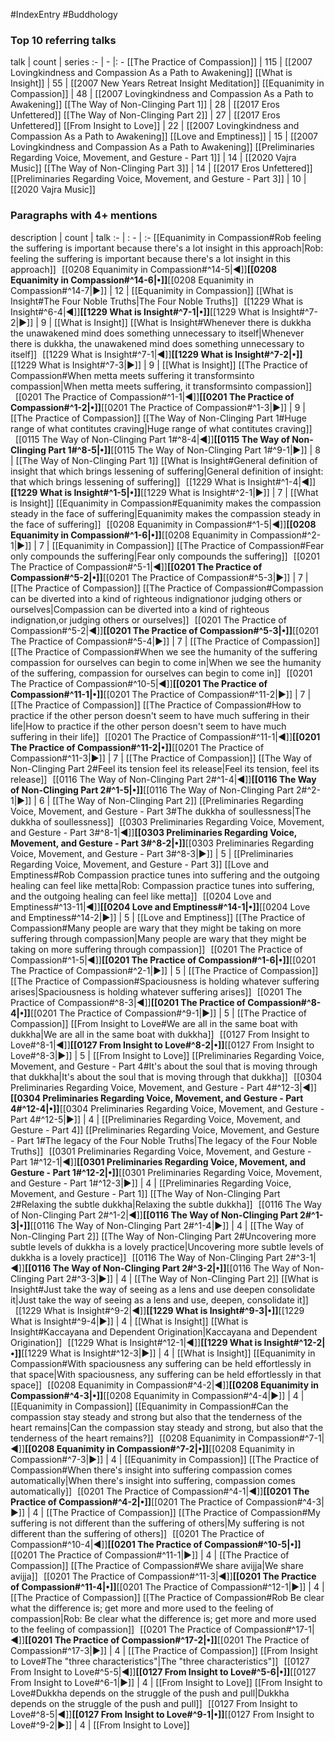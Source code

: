#IndexEntry #Buddhology

### Top 10 referring talks
talk | count | series
:- | - |: -
[[The Practice of Compassion]] | 115 | [[2007 Lovingkindness and Compassion As a Path to Awakening]]
[[What is Insight]] | 55 | [[2007 New Years Retreat Insight Meditation]]
[[Equanimity in Compassion]] | 48 | [[2007 Lovingkindness and Compassion As a Path to Awakening]]
[[The Way of Non-Clinging Part 1]] | 28 | [[2017 Eros Unfettered]]
[[The Way of Non-Clinging Part 2]] | 27 | [[2017 Eros Unfettered]]
[[From Insight to Love]] | 22 | [[2007 Lovingkindness and Compassion As a Path to Awakening]]
[[Love and Emptiness]] | 15 | [[2007 Lovingkindness and Compassion As a Path to Awakening]]
[[Preliminaries Regarding Voice, Movement, and Gesture - Part 1]] | 14 | [[2020 Vajra Music]]
[[The Way of Non-Clinging Part 3]] | 14 | [[2017 Eros Unfettered]]
[[Preliminaries Regarding Voice, Movement, and Gesture - Part 3]] | 10 | [[2020 Vajra Music]]

### Paragraphs with 4+ mentions
description | count | talk
:- | : - | :-
[[Equanimity in Compassion#Rob feeling the suffering is important because there's a lot insight in this approach\|Rob: feeling the suffering is important because there's a lot insight in this approach]] &nbsp;&nbsp;[[0208 Equanimity in Compassion#^14-5\|◀]]**[[0208 Equanimity in Compassion#^14-6\|•]]**[[0208 Equanimity in Compassion#^14-7\|▶]] | 12 | [[Equanimity in Compassion]]
[[What is Insight#The Four Noble Truths\|The Four Noble Truths]] &nbsp;&nbsp;[[1229 What is Insight#^6-4\|◀]]**[[1229 What is Insight#^7-1\|•]]**[[1229 What is Insight#^7-2\|▶]] | 9 | [[What is Insight]]
[[What is Insight#Whenever there is dukkha the unawakened mind does something unnecessary to itself\|Whenever there is dukkha, the unawakened mind does something unnecessary to itself]] &nbsp;&nbsp;[[1229 What is Insight#^7-1\|◀]]**[[1229 What is Insight#^7-2\|•]]**[[1229 What is Insight#^7-3\|▶]] | 9 | [[What is Insight]]
[[The Practice of Compassion#When metta meets suffering it transformsinto compassion\|When metta meets suffering, it transformsinto compassion]] &nbsp;&nbsp;[[0201 The Practice of Compassion#^1-1\|◀]]**[[0201 The Practice of Compassion#^1-2\|•]]**[[0201 The Practice of Compassion#^1-3\|▶]] | 9 | [[The Practice of Compassion]]
[[The Way of Non-Clinging Part 1#Huge range of what contitutes craving\|Huge range of what contitutes craving]] &nbsp;&nbsp;[[0115 The Way of Non-Clinging Part 1#^8-4\|◀]]**[[0115 The Way of Non-Clinging Part 1#^8-5\|•]]**[[0115 The Way of Non-Clinging Part 1#^9-1\|▶]] | 8 | [[The Way of Non-Clinging Part 1]]
[[What is Insight#General definition of insight that which brings lessening of suffering\|General definition of insight: that which brings lessening of suffering]] &nbsp;&nbsp;[[1229 What is Insight#^1-4\|◀]]**[[1229 What is Insight#^1-5\|•]]**[[1229 What is Insight#^2-1\|▶]] | 7 | [[What is Insight]]
[[Equanimity in Compassion#Equanimity makes the compassion steady in the face of suffering\|Equanimity makes the compassion steady in the face of suffering]] &nbsp;&nbsp;[[0208 Equanimity in Compassion#^1-5\|◀]]**[[0208 Equanimity in Compassion#^1-6\|•]]**[[0208 Equanimity in Compassion#^2-1\|▶]] | 7 | [[Equanimity in Compassion]]
[[The Practice of Compassion#Fear only compounds the suffering\|Fear only compounds the suffering]] &nbsp;&nbsp;[[0201 The Practice of Compassion#^5-1\|◀]]**[[0201 The Practice of Compassion#^5-2\|•]]**[[0201 The Practice of Compassion#^5-3\|▶]] | 7 | [[The Practice of Compassion]]
[[The Practice of Compassion#Compassion can be diverted into a kind of righteous indignationor judging others or ourselves\|Compassion can be diverted into a kind of righteous indignation,or judging others or ourselves]] &nbsp;&nbsp;[[0201 The Practice of Compassion#^5-2\|◀]]**[[0201 The Practice of Compassion#^5-3\|•]]**[[0201 The Practice of Compassion#^5-4\|▶]] | 7 | [[The Practice of Compassion]]
[[The Practice of Compassion#When we see the humanity of the suffering compassion for ourselves can begin to come in\|When we see the humanity of the suffering, compassion for ourselves can begin to come in]] &nbsp;&nbsp;[[0201 The Practice of Compassion#^10-5\|◀]]**[[0201 The Practice of Compassion#^11-1\|•]]**[[0201 The Practice of Compassion#^11-2\|▶]] | 7 | [[The Practice of Compassion]]
[[The Practice of Compassion#How to practice if the other person doesn't seem to have much suffering in their life\|How to practice if the other person doesn't seem to have much suffering in their life]] &nbsp;&nbsp;[[0201 The Practice of Compassion#^11-1\|◀]]**[[0201 The Practice of Compassion#^11-2\|•]]**[[0201 The Practice of Compassion#^11-3\|▶]] | 7 | [[The Practice of Compassion]]
[[The Way of Non-Clinging Part 2#Feel its tension feel its release\|Feel its tension, feel its release]] &nbsp;&nbsp;[[0116 The Way of Non-Clinging Part 2#^1-4\|◀]]**[[0116 The Way of Non-Clinging Part 2#^1-5\|•]]**[[0116 The Way of Non-Clinging Part 2#^2-1\|▶]] | 6 | [[The Way of Non-Clinging Part 2]]
[[Preliminaries Regarding Voice, Movement, and Gesture - Part 3#The dukkha of soullessness\|The dukkha of soullessness]] &nbsp;&nbsp;[[0303 Preliminaries Regarding Voice, Movement, and Gesture - Part 3#^8-1\|◀]]**[[0303 Preliminaries Regarding Voice, Movement, and Gesture - Part 3#^8-2\|•]]**[[0303 Preliminaries Regarding Voice, Movement, and Gesture - Part 3#^8-3\|▶]] | 5 | [[Preliminaries Regarding Voice, Movement, and Gesture - Part 3]]
[[Love and Emptiness#Rob Compassion practice tunes into suffering and the outgoing healing can feel like metta\|Rob: Compassion practice tunes into suffering, and the outgoing healing can feel like metta]] &nbsp;&nbsp;[[0204 Love and Emptiness#^13-11\|◀]]**[[0204 Love and Emptiness#^14-1\|•]]**[[0204 Love and Emptiness#^14-2\|▶]] | 5 | [[Love and Emptiness]]
[[The Practice of Compassion#Many people are wary that they might be taking on more suffering through compassion\|Many people are wary that they might be taking on more suffering through compassion]] &nbsp;&nbsp;[[0201 The Practice of Compassion#^1-5\|◀]]**[[0201 The Practice of Compassion#^1-6\|•]]**[[0201 The Practice of Compassion#^2-1\|▶]] | 5 | [[The Practice of Compassion]]
[[The Practice of Compassion#Spaciousness is holding whatever suffering arises\|Spaciousness is holding whatever suffering arises]] &nbsp;&nbsp;[[0201 The Practice of Compassion#^8-3\|◀]]**[[0201 The Practice of Compassion#^8-4\|•]]**[[0201 The Practice of Compassion#^9-1\|▶]] | 5 | [[The Practice of Compassion]]
[[From Insight to Love#We are all in the same boat with dukkha\|We are all in the same boat with dukkha]] &nbsp;&nbsp;[[0127 From Insight to Love#^8-1\|◀]]**[[0127 From Insight to Love#^8-2\|•]]**[[0127 From Insight to Love#^8-3\|▶]] | 5 | [[From Insight to Love]]
[[Preliminaries Regarding Voice, Movement, and Gesture - Part 4#It's about the soul that is moving through that dukkha\|It's about the soul that is moving through that dukkha]] &nbsp;&nbsp;[[0304 Preliminaries Regarding Voice, Movement, and Gesture - Part 4#^12-3\|◀]]**[[0304 Preliminaries Regarding Voice, Movement, and Gesture - Part 4#^12-4\|•]]**[[0304 Preliminaries Regarding Voice, Movement, and Gesture - Part 4#^12-5\|▶]] | 4 | [[Preliminaries Regarding Voice, Movement, and Gesture - Part 4]]
[[Preliminaries Regarding Voice, Movement, and Gesture - Part 1#The legacy of the Four Noble Truths\|The legacy of the Four Noble Truths]] &nbsp;&nbsp;[[0301 Preliminaries Regarding Voice, Movement, and Gesture - Part 1#^12-1\|◀]]**[[0301 Preliminaries Regarding Voice, Movement, and Gesture - Part 1#^12-2\|•]]**[[0301 Preliminaries Regarding Voice, Movement, and Gesture - Part 1#^12-3\|▶]] | 4 | [[Preliminaries Regarding Voice, Movement, and Gesture - Part 1]]
[[The Way of Non-Clinging Part 2#Relaxing the subtle dukkha\|Relaxing the subtle dukkha]] &nbsp;&nbsp;[[0116 The Way of Non-Clinging Part 2#^1-2\|◀]]**[[0116 The Way of Non-Clinging Part 2#^1-3\|•]]**[[0116 The Way of Non-Clinging Part 2#^1-4\|▶]] | 4 | [[The Way of Non-Clinging Part 2]]
[[The Way of Non-Clinging Part 2#Uncovering more subtle levels of dukkha is a lovely practice\|Uncovering more subtle levels of dukkha is a lovely practice]] &nbsp;&nbsp;[[0116 The Way of Non-Clinging Part 2#^3-1\|◀]]**[[0116 The Way of Non-Clinging Part 2#^3-2\|•]]**[[0116 The Way of Non-Clinging Part 2#^3-3\|▶]] | 4 | [[The Way of Non-Clinging Part 2]]
[[What is Insight#Just take the way of seeing as a lens and use deepen consolidate it\|Just take the way of seeing as a lens and use, deepen, consolidate it]] &nbsp;&nbsp;[[1229 What is Insight#^9-2\|◀]]**[[1229 What is Insight#^9-3\|•]]**[[1229 What is Insight#^9-4\|▶]] | 4 | [[What is Insight]]
[[What is Insight#Kaccayana and Dependent Origination\|Kaccayana and Dependent Origination]] &nbsp;&nbsp;[[1229 What is Insight#^12-1\|◀]]**[[1229 What is Insight#^12-2\|•]]**[[1229 What is Insight#^12-3\|▶]] | 4 | [[What is Insight]]
[[Equanimity in Compassion#With spaciousness any suffering can be held effortlessly in that space\|With spaciousness, any suffering can be held effortlessly in that space]] &nbsp;&nbsp;[[0208 Equanimity in Compassion#^4-2\|◀]]**[[0208 Equanimity in Compassion#^4-3\|•]]**[[0208 Equanimity in Compassion#^4-4\|▶]] | 4 | [[Equanimity in Compassion]]
[[Equanimity in Compassion#Can the compassion stay steady and strong but also that the tenderness of the heart remains\|Can the compassion stay steady and strong, but also that the tenderness of the heart remains?]] &nbsp;&nbsp;[[0208 Equanimity in Compassion#^7-1\|◀]]**[[0208 Equanimity in Compassion#^7-2\|•]]**[[0208 Equanimity in Compassion#^7-3\|▶]] | 4 | [[Equanimity in Compassion]]
[[The Practice of Compassion#When there's insight into suffering compassion comes automatically\|When there's insight into suffering, compassion comes automatically]] &nbsp;&nbsp;[[0201 The Practice of Compassion#^4-1\|◀]]**[[0201 The Practice of Compassion#^4-2\|•]]**[[0201 The Practice of Compassion#^4-3\|▶]] | 4 | [[The Practice of Compassion]]
[[The Practice of Compassion#My suffering is not different than the suffering of others\|My suffering is not different than the suffering of others]] &nbsp;&nbsp;[[0201 The Practice of Compassion#^10-4\|◀]]**[[0201 The Practice of Compassion#^10-5\|•]]**[[0201 The Practice of Compassion#^11-1\|▶]] | 4 | [[The Practice of Compassion]]
[[The Practice of Compassion#We share avijja\|We share avijja]] &nbsp;&nbsp;[[0201 The Practice of Compassion#^11-3\|◀]]**[[0201 The Practice of Compassion#^11-4\|•]]**[[0201 The Practice of Compassion#^12-1\|▶]] | 4 | [[The Practice of Compassion]]
[[The Practice of Compassion#Rob Be clear what the difference is; get more and more used to the feeling of compassion\|Rob: Be clear what the difference is; get more and more used to the feeling of compassion]] &nbsp;&nbsp;[[0201 The Practice of Compassion#^17-1\|◀]]**[[0201 The Practice of Compassion#^17-2\|•]]**[[0201 The Practice of Compassion#^17-3\|▶]] | 4 | [[The Practice of Compassion]]
[[From Insight to Love#The "three characteristics"\|The "three characteristics"]] &nbsp;&nbsp;[[0127 From Insight to Love#^5-5\|◀]]**[[0127 From Insight to Love#^5-6\|•]]**[[0127 From Insight to Love#^6-1\|▶]] | 4 | [[From Insight to Love]]
[[From Insight to Love#Dukkha depends on the struggle of the push and pull\|Dukkha depends on the struggle of the push and pull]] &nbsp;&nbsp;[[0127 From Insight to Love#^8-5\|◀]]**[[0127 From Insight to Love#^9-1\|•]]**[[0127 From Insight to Love#^9-2\|▶]] | 4 | [[From Insight to Love]]


